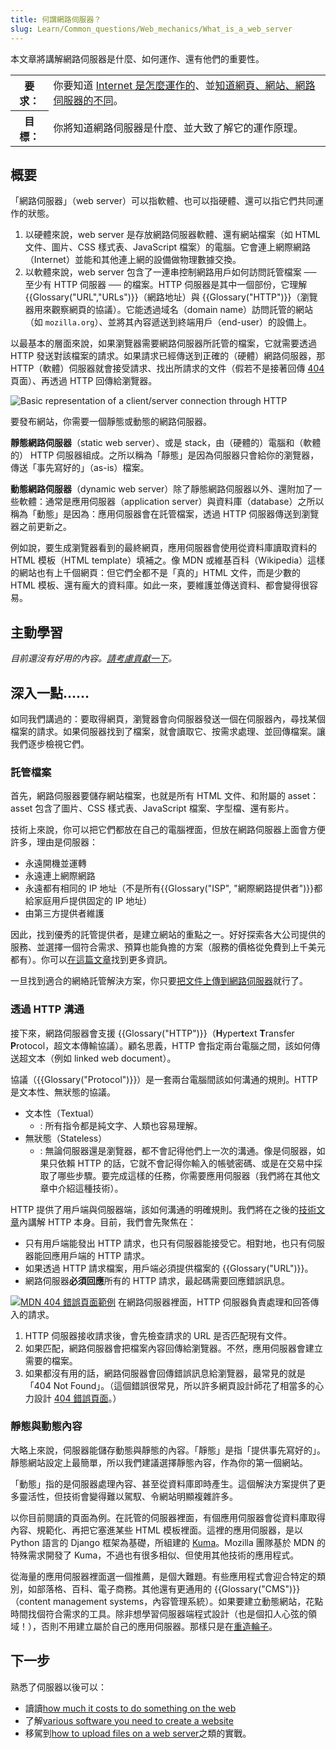 ```yaml
---
title: 何謂網路伺服器？
slug: Learn/Common_questions/Web_mechanics/What_is_a_web_server
---
```


本文章將講解網路伺服器是什麼、如何運作、還有他們的重要性。

<table class="learn-box standard-table">
  <tbody>
    <tr>
      <th scope="row">要求：</th>
      <td>
        你要知道
        <a href="/zh-TW/docs/Learn/How_the_Internet_works"
          >Internet 是怎麼運作的</a
        >、並<a href="/zh-TW/docs/Learn/page_vs_site_vs_server_vs_search_engine"
          >知道網頁、網站、網路伺服器的不同</a
        >。
      </td>
    </tr>
    <tr>
      <th scope="row">目標：</th>
      <td>你將知道網路伺服器是什麼、並大致了解它的運作原理。</td>
    </tr>
  </tbody>
</table>

## 概要

「網路伺服器」（web server）可以指軟體、也可以指硬體、還可以指它們共同運作的狀態。

1. 以硬體來說，web server 是存放網路伺服器軟體、還有網站檔案（如 HTML 文件、圖片、CSS 樣式表、JavaScript 檔案）的電腦。它會連上網際網路（Internet）並能和其他連上網的設備做物理數據交換。
2. 以軟體來說，web server 包含了一連串控制網路用戶如何訪問託管檔案 ── 至少有 HTTP 伺服器 ── 的檔案。HTTP 伺服器是其中一個部份，它理解 {{Glossary("URL","URLs")}}（網路地址）與 {{Glossary("HTTP")}}（瀏覽器用來觀察網頁的協議）。它能透過域名（domain name）訪問託管的網站（如 `mozilla.org`）、並將其內容遞送到終端用戶（end-user）的設備上。

以最基本的層面來說，如果瀏覽器需要網路伺服器所託管的檔案，它就需要透過 HTTP 發送對該檔案的請求。如果請求已經傳送到正確的（硬體）網路伺服器，那 HTTP（軟體）伺服器就會接受請求、找出所請求的文件（假若不是接著回傳 [404](/zh-TW/docs/Web/HTTP/Status/404) 頁面）、再透過 HTTP 回傳給瀏覽器。

![Basic representation of a client/server connection through HTTP](web-server.svg)

要發布網站，你需要一個靜態或動態的網路伺服器。

**靜態網路伺服器**（static web server）、或是 stack，由（硬體的）電腦和（軟體的） HTTP 伺服器組成。之所以稱為「靜態」是因為伺服器只會給你的瀏覽器，傳送「事先寫好的」（as-is）檔案。

**動態網路伺服器**（dynamic web server）除了靜態網路伺服器以外、還附加了一些軟體：通常是應用伺服器（application server）與資料庫（database）之所以稱為「動態」是因為：應用伺服器會在託管檔案，透過 HTTP 伺服器傳送到瀏覽器之前更新之。

例如說，要生成瀏覽器看到的最終網頁，應用伺服器會使用從資料庫讀取資料的 HTML 模板（HTML template）填補之。像 MDN 或維基百科（Wikipedia）這樣的網站也有上千個網頁：但它們全都不是「真的」HTML 文件，而是少數的 HTML 模板、還有龐大的資料庫。如此一來，要維護並傳送資料、都會變得很容易。

## 主動學習

_目前還沒有好用的內容。[請考慮貢獻一下](/zh-TW/docs/MDN/Getting_started)。_

## 深入一點……

如同我們講過的：要取得網頁，瀏覽器會向伺服器發送一個在伺服器內，尋找某個檔案的請求。如果伺服器找到了檔案，就會讀取它、按需求處理、並回傳檔案。讓我們逐步檢視它們。

### 託管檔案

首先，網路伺服器要儲存網站檔案，也就是所有 HTML 文件、和附屬的 asset：asset 包含了圖片、CSS 樣式表、JavaScript 檔案、字型檔、還有影片。

技術上來說，你可以把它們都放在自己的電腦裡面，但放在網路伺服器上面會方便許多，理由是伺服器：

- 永遠開機並運轉
- 永遠連上網際網路
- 永遠都有相同的 IP 地址（不是所有{{Glossary("ISP", "網際網路提供者")}}都給家庭用戶提供固定的 IP 地址）
- 由第三方提供者維護

因此，找到優秀的託管提供者，是建立網站的重點之一。好好探索各大公司提供的服務、並選擇一個符合需求、預算也能負擔的方案（服務的價格從免費到上千美元都有）。你可以[在這篇文章](/zh-TW/Learn/How_much_does_it_cost#Hosting)找到更多資訊。

一旦找到適合的網絡託管解決方案，你只要[把文件上傳到網路伺服器](/zh-TW/docs/Learn/Upload_files_to_a_web_server)就行了。

### 透過 HTTP 溝通

接下來，網路伺服器會支援 {{Glossary("HTTP")}}（**H**yper**t**ext **T**ransfer **P**rotocol，超文本傳輸協議）。顧名思義，HTTP 會指定兩台電腦之間，該如何傳送超文本（例如 linked web document）。

協議（{{Glossary("Protocol")}}）是一套兩台電腦間該如何溝通的規則。HTTP 是文本性、無狀態的協議。

- 文本性（Textual）
  - : 所有指令都是純文字、人類也容易理解。
- 無狀態（Stateless）
  - : 無論伺服器還是瀏覽器，都不會記得他們上一次的溝通。像是伺服器，如果只依賴 HTTP 的話，它就不會記得你輸入的帳號密碼、或是在交易中採取了哪些步驟。要完成這樣的任務，你需要應用伺服器（我們將在其他文章中介紹這種技術）。

HTTP 提供了用戶端與伺服器端，該如何溝通的明確規則。我們將在之後的[技術文章](/zh-TW/docs/Web/HTTP)內講解 HTTP 本身。目前，我們會先聚焦在：

- 只有用戶端能發出 HTTP 請求，也只有伺服器能接受它。相對地，也只有伺服器能回應用戶端的 HTTP 請求。
- 如果透過 HTTP 請求檔案，用戶端必須提供檔案的 {{Glossary("URL")}}。
- 網路伺服器**必須回應**所有的 HTTP 請求，最起碼需要回應錯誤訊息。

[![MDN 404 錯誤頁面範例](mdn-404.jpg)](/zh-TW/404) 在網路伺服器裡面，HTTP 伺服器負責處理和回答傳入的請求。

1. HTTP 伺服器接收請求後，會先檢查請求的 URL 是否匹配現有文件。
2. 如果匹配，網路伺服器會把檔案內容回傳給瀏覽器。不然，應用伺服器會建立需要的檔案。
3. 如果都沒有用的話，網路伺服器會回傳錯誤訊息給瀏覽器，最常見的就是「404 Not Found」。（這個錯誤很常見，所以許多網頁設計師花了相當多的心力設計 [404 錯誤頁面](http://www.404notfound.fr/)。）

### 靜態與動態內容

大略上來說，伺服器能儲存動態與靜態的內容。「靜態」是指「提供事先寫好的」。靜態網站設定上最簡單，所以我們建議選擇靜態內容，作為你的第一個網站。

「動態」指的是伺服器處理內容、甚至從資料庫即時產生。這個解決方案提供了更多靈活性，但技術會變得難以駕馭、令網站明顯複雜許多。

以你目前閱讀的頁面為例。在託管的伺服器裡面，有個應用伺服器會從資料庫取得內容、規範化、再把它塞進某些 HTML 模板裡面。這裡的應用伺服器，是以 Python 語言的 Django 框架為基礎，所組建的 [Kuma](/zh-TW/docs/MDN/Kuma)。Mozilla 團隊基於 MDN 的特殊需求開發了 Kuma，不過也有很多相似、但使用其他技術的應用程式。

從海量的應用伺服器裡面選一個推薦，是個大難題。有些應用程式會迎合特定的類別，如部落格、百科、電子商務。其他還有更通用的 {{Glossary("CMS")}}（content management systems，內容管理系統）。如果要建立動態網站，花點時間找個符合需求的工具。除非想學習伺服器端程式設計（也是個扣人心弦的領域！），否則不用建立屬於自己的應用伺服器。那樣只是在[重造輪子](https://zh.wikipedia.org/wiki/重造輪子)。

## 下一步

熟悉了伺服器以後可以：

- 讀讀[how much it costs to do something on the web](/zh-TW/docs/Learn/How_much_does_it_cost)
- 了解[various software you need to create a website](/zh-TW/docs/Learn/What_software_do_I_need)
- 移駕到[how to upload files on a web server](/zh-TW/docs/Learn/Upload_files_to_a_web_server)之類的實戰。
